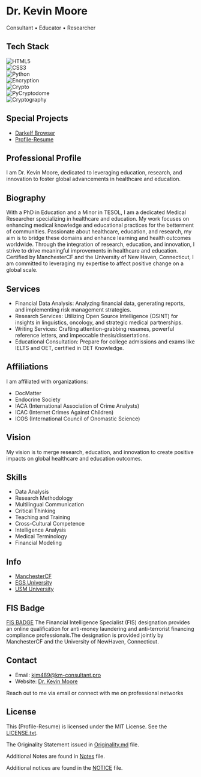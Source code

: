 # Dr. Kevin Moore

Consultant • Educator • Researcher

## Tech Stack

![HTML5](https://img.shields.io/badge/HTML5-%23E34F26.svg?style=for-the-badge&logo=html5&logoColor=white)  
![CSS3](https://img.shields.io/badge/CSS3-%231572B6.svg?style=for-the-badge&logo=css3&logoColor=white)  
![Python](https://img.shields.io/badge/Python-%233776AB.svg?style=for-the-badge&logo=python&logoColor=white)  
![Encryption](https://img.shields.io/badge/Encryption-%23008C45.svg?style=for-the-badge&logo=lock&logoColor=white)  
![Crypto](https://img.shields.io/badge/Crypto-%230A0A0A.svg?style=for-the-badge&logo=bitcoin&logoColor=white)  
![PyCryptodome](https://img.shields.io/badge/PyCryptodome-%23007ACC.svg?style=for-the-badge&logo=python&logoColor=white)  
![Cryptography](https://img.shields.io/badge/Cryptography-%234B8BBE.svg?style=for-the-badge&logo=lock&logoColor=white)  

## Special Projects
- [Darkelf Browser](https://github.com/Darkelf2024/Darkelf-Browser/blob/main/README.md)
- [Profile-Resume](https://km-consultant.pro)

## Professional Profile

I am Dr. Kevin Moore, dedicated to leveraging education, research, and innovation to foster global advancements in healthcare and education.

## Biography

With a PhD in Education and a Minor in TESOL, I am a dedicated Medical Researcher specializing in healthcare and education. My work focuses on enhancing medical knowledge and educational practices for the betterment of communities. Passionate about healthcare, education, and research, my aim is to bridge these domains and enhance learning and health outcomes worldwide. Through the integration of research, education, and innovation, I strive to drive meaningful improvements in healthcare and education. Certified by ManchesterCF and the University of New Haven, Connecticut, I am committed to leveraging my expertise to affect positive change on a global scale.

## Services

- Financial Data Analysis: Analyzing financial data, generating reports, and implementing risk management strategies.
- Research Services: Utilizing Open Source Intelligence (OSINT) for insights in linguistics, oncology, and strategic medical partnerships.
- Writing Services: Crafting attention-grabbing resumes, powerful reference letters, and impeccable thesis/dissertations.
- Educational Consultation: Prepare for college admissions and exams like IELTS and OET, certified in OET Knowledge.

## Affiliations

I am affiliated with organizations:

- DocMatter
- Endocrine Society
- IACA (International Association of Crime Analysts)
- ICAC (Internet Crimes Against Children)
- ICOS (International Council of Onomastic Science)

## Vision

My vision is to merge research, education, and innovation to create positive impacts on global healthcare and education outcomes.

## Skills

- Data Analysis
- Research Methodology
- Multilingual Communication
- Critical Thinking
- Teaching and Training
- Cross-Cultural Competence
- Intelligence Analysis
- Medical Terminology
- Financial Modeling

## Info

- [ManchesterCF](https://www.manchestercf.com/fis-7/)
- [EGS University](https://www.egs.edu.eu/)
- [USM University](https://www.usm.my/)


## FIS Badge
[FIS BADGE](https://www.credly.com/badges/c267d873-79ef-4e05-9389-643b15ae2482/embedded)
The Financial Intelligence Specialist (FIS) designation provides an online qualification for anti-money laundering and anti-terrorist financing compliance professionals.The designation is provided jointly by ManchesterCF and the University of NewHaven, Connecticut.

## Contact
- Email: kjm489@km-consultant.pro
- Website: [Dr. Kevin Moore](https://km-consultant.pro/)

Reach out to me via email or connect with me on professional networks

<!---
Darkelf2024/Darkelf2024 is a ✨ special ✨ repository because its `README.md` (this file) appears on your GitHub profile.
You can click the Preview link to take a look at your changes.
--->

## License

This (Profile-Resume) is licensed under the MIT License. See the [LICENSE.txt](LICENSE.txt).

The Originality Statement issued in [Originality.md](Originality.md) file.

Additional Notes are found in [Notes](Notes.txt) file.

Additional notices are found in the
    [NOTICE](https://github.com/Kjm489/Kjm489.github.io/blob/main/NOTICE.txt) file.
